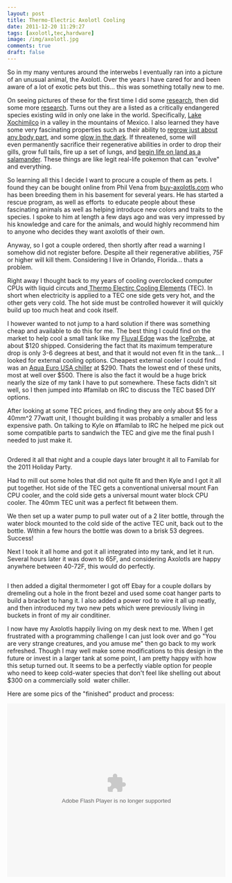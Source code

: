 ```yaml
---
layout: post
title: Thermo-Electric Axolotl Cooling
date: 2011-12-20 11:29:27
tags: [axolotl,tec,hardware]
image: /img/axolotl.jpg
comments: true
draft: false
---
```


So in my many ventures around the interwebs I eventually ran into a picture of an unusual animal, the Axolotl. Over the years I have cared for and been aware of a lot of exotic pets but this... this was something totally new to me.

On seeing pictures of these for the first time I did some <a href="http://en.wikipedia.org/wiki/Axolotl">research</a>, then did some more <a href="http://www.axolotl.org/">research</a>. Turns out they are a listed as a critically endangered species existing wild in only one lake in the world. Specifically, <a href="http://en.wikipedia.org/wiki/Lake_Xochimilco">Lake Xochimilco</a> in a valley in the mountains of Mexico. I also learned they have some very fascinating properties such as their ability to <a href="http://www.youtube.com/watch?v=_R20vEIHcOo">regrow just about any body part</a>, and some <a href="http://www.youtube.com/watch?v=Uleb3MlZ4JU">glow in the dark</a>. If threatened, some will even permanently sacrifice their regenerative abilities in order to drop their gills, grow full tails, fire up a set of lungs, and <a href="http://www.caudata.org/cc/images/species/Ambystoma/A_mexicanum1BARTLETT.jpg">begin life on land as a salamander</a>. These things are like legit real-life pokemon that can "evolve" and everything.

So learning all this I decide I want to procure a couple of them as pets. I found they can be bought online from Phil Vena from <a href="http://buy-axolotls.com">buy-axolotls.com</a> who has been breeding them in his basement for several years. He has started a rescue program, as well as efforts  to educate people about these fascinating animals as well as helping introduce new colors and traits to the species. I spoke to him at length a few days ago and was very impressed by his knowledge and care for the animals, and would highly recommend him to anyone who decides they want axolotls of their own.

Anyway, so I got a couple ordered, then shortly after read a warning I somehow did not register before. Despite all their regenerative abilities, 75F or higher will kill them. Considering I live in Orlando, Florida... thats a problem.

<a href="http://familab.org/blog/wp-content/uploads/2011/12/800px-Peltierelement.png"><img class="size-medium wp-image-1715 right" style="border-style: initial; border-color: initial;" title="800px-Peltierelement" src="http://familab.org/blog/wp-content/uploads/2011/12/800px-Peltierelement-300x165.png" alt=""/></a>Right away I thought back to my years of cooling overclocked computer CPUs with liquid circuts and<a href="http://en.wikipedia.org/wiki/Thermoelectric_cooling"> Thermo Electirc Cooling Elements</a> (TEC). In short when electricity is applied to a TEC one side gets very hot, and the other gets very cold. The hot side must be controlled however it will quickly build up too much heat and cook itself.

I however wanted to not jump to a hard solution if there was something cheap and available to do this for me. The best thing I could find on the market to help cool a small tank like my <a href="http://www.hagen.com/uk/aquatic/addinfo/fluval_edge.cfm">Fluval Edge</a> was the <a href="http://www.google.com/products/catalog?q=iceprobe&amp;um=1&amp;ie=UTF-8&amp;tbm=shop&amp;cid=15516201384105473116&amp;sa=X&amp;ei=SbfvTqjAIISftwfq2eXACA&amp;ved=0CFkQ8wIwAg">IceProbe</a>, at about $120 shipped. Considering the fact that its maximum temperature drop is only 3-6 degrees at best, and that it would not even fit in the tank... I looked for external cooling options. Cheapest external cooler I could find was an <a href="http://www.google.com/products/catalog?q=aquarium+chiller&amp;um=1&amp;ie=UTF-8&amp;tbm=shop&amp;cid=6595180832334228091&amp;sa=X&amp;ei=ubfvTqeMPISCtge547T_CQ&amp;ved=0CIYBEPMCMAE">Aqua Euro USA chiller</a> at $290. Thats the lowest end of these units, most at well over $500. There is also the fact it would be a huge brick nearly the size of my tank I have to put somewhere. These facts didn't sit well, so I then jumped into #familab on IRC to discuss the TEC based DIY options.

After looking at some TEC prices, and finding they are only about $5 for a 40mm^2 77watt unit, I thought building it was probably a smaller and less expensive path. On talking to Kyle on #familab to IRC he helped me pick out some compatible parts to sandwich the TEC and give me the final push I needed to just make it.

<img class="left" style="border-style: initial; border-color: initial;"
src="https://lh3.googleusercontent.com/-AKyjslTbQT8/Tuf5zpxVx5I/AAAAAAAAGZo/YMISfnbZmWY/s800/IMG_20111209_150115.jpg"
alt="" />

Ordered it all that night and a couple days later brought it all to Familab for the 2011 Holiday Party.

Had to mill out some holes that did not quite fit and then Kyle and I got it all put together. Hot side of the TEC gets a conventional universal mount Fan CPU cooler, and the cold side gets a universal mount water block CPU cooler. The 40mm TEC unit was a perfect fit between them.

We then set up a water pump to pull water out of a 2 liter bottle, through the water block mounted to the cold side of the active TEC unit, back out to the bottle. Within a few hours the bottle was down to a brisk 53 degrees. Success!

Next I took it all home and got it all integrated into my tank, and let it run. Several hours later it was down to 65F, and considering Axolotls are happy anywhere between 40-72F, this would do perfectly.

<img class="right" src="https://lh4.googleusercontent.com/-PzM6coEIOqo/Tuf5zo9WICI/AAAAAAAAGZo/LuzQdn6DgsE/s800/IMG_20111211_005017.jpg" alt="" />

I then added a digital thermometer I got off Ebay for a couple dollars by dremeling out a hole in the front bezel and used some coat hanger parts to build a bracket to hang it. I also added a power rod to wire it all up neatly, and then introduced my two new pets which were previously living in buckets in front of my air conditiner.

I now have my Axolotls happily living on my desk next to me. When I get frustrated with a programming challenge I can just look over and go "You are very strange creatures, and you amuse me" then go back to my work refreshed. Though I may well make some modifications to this design in the future or invest in a larger tank at some point, I am pretty happy with how this setup turned out. It seems to be a perfectly viable option for people who need to keep cold-water species that don't feel like shelling out about $300 on a commercially sold  water chiller.

Here are some pics of the "finished" product and process:

<object width="100%" height="400px" classid="clsid:d27cdb6e-ae6d-11cf-96b8-444553540000"
codebase="http://download.macromedia.com/pub/shockwave/cabs/flash/swflash.cab#version=6,0,40,0"><param
name="src" value="https://picasaweb.google.com/s/c/bin/slideshow.swf" /><param
name="flashvars"
value="host=picasaweb.google.com&amp;hl=en_US&amp;feat=flashalbum&amp;RGB=0x000000&amp;feed=https%3A%2F%2Fpicasaweb.google.com%2Fdata%2Ffeed%2Fapi%2Fuser%2F109278148620470841006%2Falbumid%2F5685787719347218033%3Falt%3Drss%26kind%3Dphoto%26hl%3Den_US"
/><param name="pluginspage" value="http://www.macromedia.com/go/getflashplayer"
/><embed width="100%" height="400px" type="application/x-shockwave-flash" src="https://picasaweb.google.com/s/c/bin/slideshow.swf" flashvars="host=picasaweb.google.com&amp;hl=en_US&amp;feat=flashalbum&amp;RGB=0x000000&amp;feed=https%3A%2F%2Fpicasaweb.google.com%2Fdata%2Ffeed%2Fapi%2Fuser%2F109278148620470841006%2Falbumid%2F5685787719347218033%3Falt%3Drss%26kind%3Dphoto%26hl%3Den_US" pluginspage="http://www.macromedia.com/go/getflashplayer" /></object>
